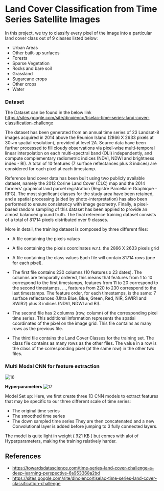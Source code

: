 
# Land Cover Classification from Time Series Satellite Images

In this project, we try to classify every pixel of the image into a particular land cover class out of 9 classes listed below:

- Urban Areas
- Other built-up surfaces
- Forests
- Sparse Vegetation
- Rocks and bare soil
- Grassland
- Sugarcane crops
- Other crops
- Water

### Dataset

The Dataset can be found in the below link
https://sites.google.com/site/dinoienco/tiselac-time-series-land-cover-classification-challenge

The dataset has been generated from an annual time series of 23 Landsat-8 images acquired in 2014 above the Reunion Island (2866 X 2633 pixels at 30~m spatial resolution), provided at level 2A. Source data have been further processed to fill cloudy observations via pixel-wise multi-temporal linear interpolation on each multi-spectral band (OLI) independently, and compute complementary radiometric indices (NDVI, NDWI and brightness index - BI). A total of 10 features (7 surface reflectances plus 3 indices) are considered for each pixel at each timestamp. 

Reference land cover data has been built using two publicly available dataset, namely the 2012 Corine Land Cover (CLC) map and the 2014 farmers' graphical land parcel registration (Registre Parcellaire Graphique - RPG). The most significant classes for the study area have been retained, and a spatial processing (aided by photo-interpretation) has also been performed to ensure consistency with image geometry. Finally, a pixel-based random sampling of this dataset has been applied to provide an almost balanced ground truth. The final reference training dataset consists of a total of 81714 pixels distributed over 9 classes. 

More in detail, the training dataset is composed by three different files:
- A file containing the pixels values
- A file containing the pixels coordinates w.r.t. the 2866 X 2633 pixels grid
- A file containing the class values
Each file will contain 81714 rows (one for each pixel).

- The first file contains 230 columns (10 features x 23 dates). The columns are temporally ordered, this means that features from 1 to 10 correspond to the first timestamps, features from 11 to 20 correspond to the second timestamps, ..., features from 220 to 230 correspond to the last timestamps. The feature order, for each timestamps, is the same:  7 surface reflectances (Ultra Blue, Blue, Green, Red, NIR, SWIR1 and SWIR2) plus 3 indices (NDVI, NDWI and BI).
- The second file has 2 columns (row, column) of the corresponding pixel time series. This additional information represents the spatial coordinates of the pixel on the image grid. This file contains as many rows as the previous file.
- The third file contains the Land Cover Classes for the training set. The class file contains as many rows as the other files. The value in a row is the class of the corresponding pixel (at the same row) in the other two files.

### Multi Modal CNN for feature extraction

![16](https://user-images.githubusercontent.com/51474076/138552344-fc3c0e29-3b52-44df-bfe6-ddec1d6e8157.png)

**Hyperparameters**
![17](https://user-images.githubusercontent.com/51474076/138552694-cf185c45-8da1-4794-a66d-207fd82e5002.png)

Model Set up:
Here, we first create three 1D CNN models to extract features that may be specific to our three different scale of time series:
- The original time series
- The smoothed time series
- The down sampled time series
They are then concatenated and a new Convolutional layer is added before jumping to 3 fully connected layers. 

The model is quite light in weight ( 921 KB ) but comes with alot of Hyperparameters, making the training relatively harder.

## References
- https://towardsdatascience.com/time-series-land-cover-challenge-a-deep-learning-perspective-6a953368a2bd
- https://sites.google.com/site/dinoienco/tiselac-time-series-land-cover-classification-challenge
